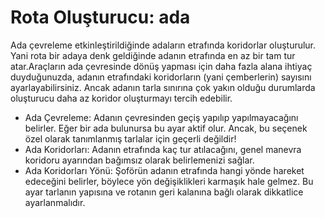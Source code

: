# Rota Oluşturucu: ada


Ada çevreleme etkinleştirildiğinde adaların etrafında koridorlar oluşturulur. Yani rota bir adaya denk geldiğinde
adanın etrafında en az bir tam tur atar.Araçların ada çevresinde dönüş yapması için daha fazla alana ihtiyaç
duyduğunuzda, adanın etrafındaki koridorların (yani çemberlerin) sayısını ayarlayabilirsiniz. Ancak adanın tarla 
sınırına çok yakın olduğu durumlarda oluşturucu daha az koridor oluşturmayı tercih edebilir. 



- Ada Çevreleme: Adanın çevresinden geçiş yapılıp yapılmayacağını belirler. Eğer bir ada bulunursa bu ayar aktif olur. Ancak, bu seçenek özel olarak tanımlanmış tarlalar için geçerli değildir!
- Ada Koridorları: Adanın etrafında kaç tur atılacağını, genel manevra koridoru ayarından bağımsız olarak belirlemenizi sağlar.
- Ada Koridorları Yönü: Şoförün adanın etrafında hangi yönde hareket edeceğini belirler, böylece yön değişiklikleri karmaşık hale gelmez. Bu ayar tarlanın yapısına ve rotanın geri kalanına bağlı olarak dikkatlice ayarlanmalıdır.


